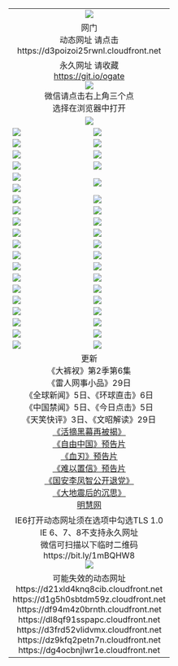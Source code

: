 ﻿<table>
  <tr></tr>
  <tr><td colspan=2 align=center><img src="https://cloud.githubusercontent.com/assets/11880933/13434984/f430fae2-e012-11e5-814f-c2df1e82b247.jpg" /></td></tr>
  <tr><td colspan=2 align=center>网门<br>动态网址 请点击
<br>https://d3poizoi25rwnl.cloudfront.net
    </td>
  </tr>
  <tr>
    <td colspan=2 align=center>永久网址 请收藏<br/><a href="https://git.io/ogate" target="_blank">https://git.io/ogate</a><br/><a href="https://d3poizoi25rwnl.cloudfront.net/Up/0WMGDL2.png" target="_blank"><img src="https://d3poizoi25rwnl.cloudfront.net/Up/0WMGD2.png"/></a>
    <br>微信请点击右上角三个点<br>选择在浏览器中打开<br></td>
  </tr>
  <tr>
    <td colspan=2 align=center><a href="https://d3poizoi25rwnl.cloudfront.net/ogUP.aspx?name=0oGate.apk" target="_blank"><img src="https://d3poizoi25rwnl.cloudfront.net/Up/0WMAZ.jpg" /></a></td>
  </tr>
  <tr>
    <td><a href="https://d3poizoi25rwnl.cloudfront.net/ogNice.aspx" target="_blank"><img src="https://d3poizoi25rwnl.cloudfront.net/Up/0WCYY.jpg" /></a></td>
    <td><a href="https://d3poizoi25rwnl.cloudfront.net/onCO.aspx?ob=600%E4%BA%8B%E7%89%A9&op=%E5%A2%9E%E5%88%A0%E6%94%B9&args=WH1~%23%E7%B1%BB%E5%9E%8B6%E6%96%B0%E9%97%BB%7c%23%E7%B1%BB%E5%9E%8B6%E8%AF%84%E8%AE%BA&mode=" target="_blank"><img src="https://d3poizoi25rwnl.cloudfront.net/Up/0WZTT.jpg" /></a></td> 
  </tr>
  <tr>
    <td><a href="https://d3poizoi25rwnl.cloudfront.net/ogDY.aspx" target="_blank"><img src="https://d3poizoi25rwnl.cloudfront.net/Up/0FK.jpg" /></a></td>
    <td><a href="https://d3poizoi25rwnl.cloudfront.net/ogST.aspx" target="_blank"><img src="https://d3poizoi25rwnl.cloudfront.net/Up/0ST.jpg" /></a></td> 
  </tr>
  <tr>
    <!--td rowspan=2><a href="https://d3poizoi25rwnl.cloudfront.net/ogUP.aspx?name=WJ.mp4&count=T:1,480P:1" target="_blank"><img src="https://d3poizoi25rwnl.cloudfront.net/Up/WJ.jpg" /></a></td-->
    <td><a href="https://d3poizoi25rwnl.cloudfront.net/ogUP.aspx?name=11DKC.mp4&count=T:2,2:6,1:16&from=github" target="_blank"><img src="https://d3poizoi25rwnl.cloudfront.net/Up/11DKC.jpg" /></a></td> 
    <td><div><a href="https://d3poizoi25rwnl.cloudfront.net/ogUP.aspx?name=LRWS.mp4&count=7B:8,6B:44,5A:10,5B:35,4A:14,4B:19,3A:10,3B:26,2A:16,2B:21,1A:23,1B:29&current=7B:8" target="_blank"><img src="https://d3poizoi25rwnl.cloudfront.net/Up/LRWS.jpg" /></a></td>
   </tr>
  <tr>
    <td><a href="https://d3poizoi25rwnl.cloudfront.net/ogUP.aspx?name=LRSH.mp4&count=W:13,2:10" target="_blank"><img src="https://d3poizoi25rwnl.cloudfront.net/Up/LRSH.jpg" /></a></td>
    <td><a href="https://d3poizoi25rwnl.cloudfront.net/ogNiceVedio.aspx" target="_blank"><img src="https://d3poizoi25rwnl.cloudfront.net/Up/TGKDY.jpg" /></a></td>
  </tr>
  <tr>
    <td><a href="https://d3poizoi25rwnl.cloudfront.net/ogUP.aspx?name=JQR.mp4&count=2" target="_blank"><img src="https://d3poizoi25rwnl.cloudfront.net/Up/JQR.jpg" /></a></td>   
    <td rowspan=2><a href="https://d3poizoi25rwnl.cloudfront.net/ogUP.aspx?name=JP.mp4&count=9" target="_blank"><img src="https://d3poizoi25rwnl.cloudfront.net/Up/JP.jpg" /></td>
  </tr>
  <tr>
    <td><a href="https://d3poizoi25rwnl.cloudfront.net/ogUP.aspx?name=WH.mp4" target="_blank"><img src="https://d3poizoi25rwnl.cloudfront.net/Up/WH.jpg" /></a></td>
  </tr>
  <tr>
    <td><a href="https://d3poizoi25rwnl.cloudfront.net/ogUP.aspx?name=SSZJ.mp4&count=SP:6,480P:9" target="_blank"><img src="https://d3poizoi25rwnl.cloudfront.net/Up/SSZJ.jpg" /></a></td>
    <td><a href="https://d3poizoi25rwnl.cloudfront.net/ogUP.aspx?name=ZY.mp4&count=2015:16" target="_blank"><img src="https://d3poizoi25rwnl.cloudfront.net/Up/ZY.jpg" /></a</td>
  </tr>
  <tr>
    <td><a href="https://d3poizoi25rwnl.cloudfront.net/ogUP.aspx?name=XTFY.mp4&count=B:2,A:24" target="_blank"><img src="https://d3poizoi25rwnl.cloudfront.net/Up/XTFY.jpg" /></a></td>
    <td><a href="https://d3poizoi25rwnl.cloudfront.net/ogUP.aspx?name=1XQK.mp4&count=13" target="_blank"><img src="https://d3poizoi25rwnl.cloudfront.net/Up/1XQK.jpg" /></a</td>
  </tr>
  <tr>
    <td><a href="https://d3poizoi25rwnl.cloudfront.net/ogUP.aspx?name=1LYF.mp4&count=2" target="_blank"><img src="https://d3poizoi25rwnl.cloudfront.net/Up/1LYF0.jpg" /></a></td>
    <td><a href="https://d3poizoi25rwnl.cloudfront.net/ogUP.aspx?name=1ZGC.mp4&count=6" target="_blank"><img src="https://d3poizoi25rwnl.cloudfront.net/Up/1ZGC0.jpg" /></a></td>
  </tr>
  <tr>
    <td><a href="https://d3poizoi25rwnl.cloudfront.net/ogUP.aspx?name=1ZKM.mp4&count=3&current=3" target="_blank"><img src="https://d3poizoi25rwnl.cloudfront.net/Up/1ZKM0.jpg" /></a></td>  
    <td><a href="https://d3poizoi25rwnl.cloudfront.net/ogUP.aspx?name=1WWY.mp4&count=6&current=6" target="_blank"><img src="https://d3poizoi25rwnl.cloudfront.net/Up/1WWY0.jpg" /></a></td>
  </tr>
  <tr>
    <td><a href="https://d3poizoi25rwnl.cloudfront.net/ogUP.aspx?name=10JGY.mp4&count=3" target="_blank"><img src="https://d3poizoi25rwnl.cloudfront.net/Up/10JGY0.jpg" /></a></td>
    <td><a href="https://d3poizoi25rwnl.cloudfront.net/ogUP.aspx?name=10CYS.mp4&count=2" target="_blank"><img src="https://d3poizoi25rwnl.cloudfront.net/Up/10CYS0.jpg" /></a></td>
  </tr>
  <tr>
    <td><a href="https://d3poizoi25rwnl.cloudfront.net/ogUP.aspx?name=4SQQ.mp4&count=201603:5,201602:20,201601:21&current=201603:5" target="_blank"><img src="https://d3poizoi25rwnl.cloudfront.net/Up/4SQQ0.jpg"/></a></td>
    <td><a href="https://d3poizoi25rwnl.cloudfront.net/ogUP.aspx?name=4SHQ.mp4&count=201603:6,201602:27,201601:28&current=201603:6" target="_blank"><img src="https://d3poizoi25rwnl.cloudfront.net/Up/4SHQ0.jpg"/></a></td>
  </tr>
  <tr>
    <td><a href="https://d3poizoi25rwnl.cloudfront.net/ogUP.aspx?name=4SZG.mp4&count=201603:5,201602:21,201601:23&current=201603:5" target="_blank"><img src="https://d3poizoi25rwnl.cloudfront.net/Up/4SZG0.jpg"/></a></td>
    <td><a href="https://d3poizoi25rwnl.cloudfront.net/ogUP.aspx?name=4SDJ.mp4&count=201603A:5,201603B:4,201602A:24,201602B:7,201601A:48,201601B:6&current=201603A:5" target="_blank"><img src="https://d3poizoi25rwnl.cloudfront.net/Up/4SDJ0.jpg"/></a></td>
  </tr>
  <tr>
    <td><a href="https://d3poizoi25rwnl.cloudfront.net/ogUP.aspx?name=4CTX.mp4&count=201603:1,201602:3,201601:4&current=201603:1" target="_blank"><img src="https://d3poizoi25rwnl.cloudfront.net/Up/4CTX0.jpg"/></a></td>
    <td><a href="https://d3poizoi25rwnl.cloudfront.net/ogUP.aspx?name=4CWZ.mp4&count=201602:4,201601:4&current=201602:4" target="_blank"><img src="https://d3poizoi25rwnl.cloudfront.net/Up/4CWZ0.jpg"/></a></td>
  </tr>
  <tr>
    <td><a href="https://d3poizoi25rwnl.cloudfront.net/onUP.aspx?name=https://d2t6x1lwzcff38.cloudfront.net/" target="_blank"><img src="https://d3poizoi25rwnl.cloudfront.net/Up/0DTW.jpg"/></a></td>
    <td><a href="https://d3poizoi25rwnl.cloudfront.net/onUP.aspx?name=https://d240ns8up8earz.cloudfront.net/acenter/" target="_blank"><img src="https://d3poizoi25rwnl.cloudfront.net/Up/0TDW.jpg" /></a></td>
  </tr>
  <tr>
    <td><a href="https://d3poizoi25rwnl.cloudfront.net/onUP.aspx?name=https://d4508d6vomz2p.cloudfront.net/gb/nsc413.htm" target="_blank"><img src="https://d3poizoi25rwnl.cloudfront.net/Up/0DJY.jpg" /></a></td>
    <td><a href="https://d3poizoi25rwnl.cloudfront.net/onUP.aspx?name=https://d3bxwq7vzudb5l.cloudfront.net/xtr/gb/prog204.html" target="_blank"><img src="https://d3poizoi25rwnl.cloudfront.net/Up/0XTR.jpg" /></a></td>
  </tr>
  <tr>
    <td><a href="https://d3poizoi25rwnl.cloudfront.net/onUP.aspx?name=https://d3aj00iefsmfgc.cloudfront.net/" target="_blank"><img src="https://d3poizoi25rwnl.cloudfront.net/Up/0MHW.jpg" /></a></td>
    <td><a href="https://d3poizoi25rwnl.cloudfront.net/onUP.aspx?name=https://d1lcj91uv80klr.cloudfront.net/" target="_blank"><img src="https://d3poizoi25rwnl.cloudfront.net/Up/0ZJW.jpg" /></a></td>
  </tr>
  <tr>
    <td><a href="https://d3poizoi25rwnl.cloudfront.net/ogUP.aspx?name=0FG.zip" target="_blank"><img src="https://d3poizoi25rwnl.cloudfront.net/Up/0FG.jpg" /></a></td>
    <td><a href="https://d3poizoi25rwnl.cloudfront.net/ogUP.aspx?name=0FGA.apk" target="_blank"><img src="https://d3poizoi25rwnl.cloudfront.net/Up/0FGA.jpg" /></a></td>
  </tr>
  <tr>
    <td><a href="https://d3poizoi25rwnl.cloudfront.net/ogUP.aspx?name=0U.zip" target="_blank"><img src="https://d3poizoi25rwnl.cloudfront.net/Up/0U.jpg" /></a></td>
    <td><a href="https://d3poizoi25rwnl.cloudfront.net/ogUP.aspx?name=0UA.apk" target="_blank"><img src="https://d3poizoi25rwnl.cloudfront.net/Up/0UA.jpg" /></a></td>
  </tr>
  <tr>
    <td><a href="https://d3poizoi25rwnl.cloudfront.net/ogUP.aspx?name=0iPPOTV.zip" target="_blank"><img src="https://d3poizoi25rwnl.cloudfront.net/Up/0iPPOTV.jpg" /></a></td>
    <td><a href="https://d3poizoi25rwnl.cloudfront.net/ogUP.aspx?name=0iNTD.apk" target="_blank"><img src="https://d3poizoi25rwnl.cloudfront.net/Up/0iNTD.jpg" /></a></td>
  </tr>
  <tr>
    <td colspan=2 align=center>更新<br>
      《大裤衩》第2季第6集<br>
      《雷人网事小品》29日<br>
      《全球新闻》5日、《环球直击》6日<br>
      《中国禁闻》5日、《今日点击》5日<br>
      《天笑快评》3日、《文昭解读》29日<br>
      <a href="https://d3poizoi25rwnl.cloudfront.net/ogUP.aspx?name=SSZJ480P9.mp4" target="_blank">《活摘黑幕再被揭》</a><br>
      <a href="https://d3poizoi25rwnl.cloudfront.net/ogUP.aspx?name=11ZYZG0.mp4" target="_blank">《自由中国》预告片</a><br>
      <a href="https://d3poizoi25rwnl.cloudfront.net/ogUP.aspx?name=11XR.mp4" target="_blank">《血刃》预告片</a><br>
      <a href="https://d3poizoi25rwnl.cloudfront.net/ogUP.aspx?name=11NYZX.mp4&count=2" target="_blank">《难以置信》预告片</a><br>
      <a href="https://d3poizoi25rwnl.cloudfront.net/ogUP.aspx?name=4LFZ.mp4" target="_blank">《国安李凤智公开退党》</a><br>
      <a href="https://d3poizoi25rwnl.cloudfront.net/ogUP.aspx?name=4DDZHDCS.mp4" target="_blank">《大地震后的沉思》</a><br>
      <a href="https://d3poizoi25rwnl.cloudfront.net/onUP.aspx?name=https://www.minghui.org/" target="_blank">明慧网</a></td>
    </td>
  </tr>
  <tr>
    <td colspan=2 align=center>IE6打开动态网址须在选项中勾选TLS 1.0<br/>IE 6、7、8不支持永久网址<br/>
      微信可扫描以下临时二维码<br/>https://bit.ly/1mBQHW8<br/><a href="https://d3poizoi25rwnl.cloudfront.net/Up/0WMGDL3.png" target="_blank"><img src="https://d3poizoi25rwnl.cloudfront.net/Up/0WMGD3.png"/></a><br>
  </tr>
  <tr>
    <td colspan=2 align=center>可能失效的动态网址
<br>https://d21xld4knq8cib.cloudfront.net
<br>https://d1g5h0sbtdm59z.cloudfront.net
<br>https://df94m4z0brnth.cloudfront.net
<br>https://dl8qf91sspapc.cloudfront.net
<br>https://d3frd52vlidvmx.cloudfront.net
<br>https://dz9kfq2petn7n.cloudfront.net
<br>https://dg4ocbnjlwr1e.cloudfront.net
    </td>
  </tr>
</table>
